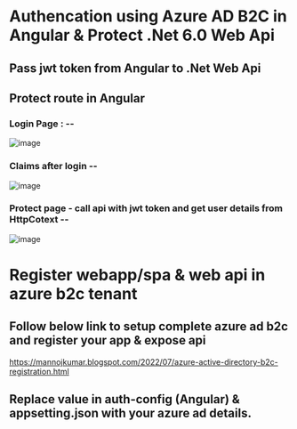 # Authencation using Azure AD B2C in Angular & Protect .Net 6.0 Web Api
## Pass jwt token from Angular to .Net Web Api
## Protect route in Angular 
 ### Login Page : --
![image](https://user-images.githubusercontent.com/85626647/196483076-3a7205f8-9604-4ae9-89d1-a6aa4941a390.png)
 ### Claims after login --
![image](https://user-images.githubusercontent.com/85626647/196483487-5b83b332-ce89-4d59-9082-ae523a47b004.png)
 ### Protect page - call api with jwt token and get user details from HttpCotext --
![image](https://user-images.githubusercontent.com/85626647/196483840-e63f4107-0ee8-4be0-9610-cfc8dbd5fe87.png)

# Register webapp/spa & web api in azure b2c tenant
## Follow below link to setup complete azure ad b2c and register your app & expose api
https://mannojkumar.blogspot.com/2022/07/azure-active-directory-b2c-registration.html

## Replace value in auth-config (Angular) & appsetting.json with your azure ad details.
